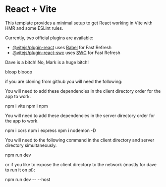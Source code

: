 # React + Vite

This template provides a minimal setup to get React working in Vite with HMR and some ESLint rules.

Currently, two official plugins are available:

- [@vitejs/plugin-react](https://github.com/vitejs/vite-plugin-react/blob/main/packages/plugin-react/README.md) uses [Babel](https://babeljs.io/) for Fast Refresh
- [@vitejs/plugin-react-swc](https://github.com/vitejs/vite-plugin-react-swc) uses [SWC](https://swc.rs/) for Fast Refresh

Dave is a bitch!
No, Mark is a huge bitch!

bloop blooop

if you are cloning from github you will need the following:

You will need to add these dependencies in the client directory order for the app to work.

npm i vite
npm i npm


You will need to add these dependencies in the server directory order for the app to work.

npm i cors
npm i express
npm i nodemon -D

You will need to the following command in the client directory and server directory simultaneously. 

npm run dev

or if you like to expose the client directory to the network (mostly for dave to run it on pi):

npm run dev -- --host

